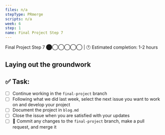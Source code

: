 ```yaml
---
files: n/a
stepType: PRmerge
scripts: n/a
week: 6
step: 1
name: Final Project Step 7
---
```

Final Project Step 7 ⬤◯◯◯◯◯ | 🕐 Estimated completion: 1-2 hours

## Laying out the groundwork

## ✅  Task:
- [ ] Continue working in the `final-project` branch
- [ ] Following what we did last week, select the next issue you want to work on and develop your project
- [ ] Document the project in `blog.md`
- [ ] Close the issue when you are satisfied with your updates
- [ ] 🚀 Commit any changes to the `final-project` branch, make a pull request, and merge it
